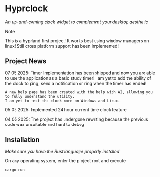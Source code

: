 # Hyprclock
_An up-and-coming clock widget to complement your desktop aesthetic_

> [!Note] 
> This is a hyprland first project! It works best using window managers on linux!
> Still cross platform support has been implemented!

## Project News
07 05 2025:
    Timer Implementation has been shipped and now you are able to use the application as a basic study timer!
    I am yet to add the ability of the clock to ping, send a notification or ring when the timer has ended!
    
    A new help page has been created with the help with AI, allowing you to fully understand the utility. 
    I am yet to test the clock more on Windows and Linux.

05 05 2025:
    Implemented 24 hour current time clock feature

04 05 2025:
    The project has undergone rewriting because the previous code was unsuitable and hard to debug

## Installation
_Make sure you have the Rust language properly installed_

On any operating system, enter the project root and execute

```bash
cargo run
```
